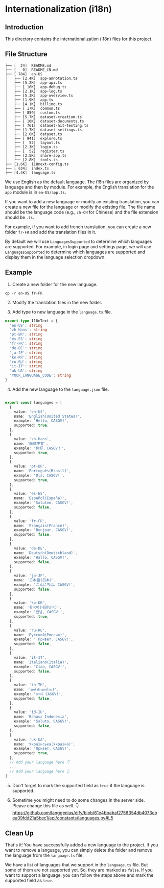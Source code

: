 # Internationalization (i18n)

## Introduction

This directory contains the internationalization (i18n) files for this project.

## File Structure

```
├── [  24]  README.md
├── [   0]  README_CN.md
├── [ 704]  en-US
│   ├── [2.4K]  app-annotation.ts
│   ├── [5.2K]  app-api.ts
│   ├── [ 16K]  app-debug.ts
│   ├── [2.1K]  app-log.ts
│   ├── [5.3K]  app-overview.ts
│   ├── [1.9K]  app.ts
│   ├── [4.1K]  billing.ts
│   ├── [ 17K]  common.ts
│   ├── [ 859]  custom.ts
│   ├── [5.7K]  dataset-creation.ts
│   ├── [ 10K]  dataset-documents.ts
│   ├── [ 761]  dataset-hit-testing.ts
│   ├── [1.7K]  dataset-settings.ts
│   ├── [2.0K]  dataset.ts
│   ├── [ 941]  explore.ts
│   ├── [  52]  layout.ts
│   ├── [2.3K]  login.ts
│   ├── [  52]  register.ts
│   ├── [2.5K]  share-app.ts
│   └── [2.8K]  tools.ts
├── [1.6K]  i18next-config.ts
├── [ 634]  index.ts
├── [4.4K]  language.ts
```

We use English as the default language. The i18n files are organized by language and then by module. For example, the English translation for the `app` module is in `en-US/app.ts`.

If you want to add a new language or modify an existing translation, you can create a new file for the language or modify the existing file. The file name should be the language code (e.g., `zh-CN` for Chinese) and the file extension should be `.ts`.

For example, if you want to add french translation, you can create a new folder `fr-FR` and add the translation files in it.

By default we will use `LanguagesSupported` to determine which languages are supported. For example, in login page and settings page, we will use `LanguagesSupported` to determine which languages are supported and display them in the language selection dropdown.

## Example

1. Create a new folder for the new language.

```
cp -r en-US fr-FR
```

2. Modify the translation files in the new folder.

3. Add type to new language in the `language.ts` file.

```typescript
export type I18nText = {
  'en-US': string
  'zh-Hans': string
  'pt-BR': string
  'es-ES': string
  'fr-FR': string
  'de-DE': string
  'ja-JP': string
  'ko-KR': string
  'ru-RU': string
  'it-IT': string
  'uk-UA': string
  'YOUR_LANGUAGE_CODE': string
}
```

4. Add the new language to the `language.json` file.

```typescript

export const languages = [
  {
    value: 'en-US',
    name: 'English(United States)',
    example: 'Hello, CASGV!',
    supported: true,
  },
  {
    value: 'zh-Hans',
    name: '简体中文',
    example: '你好，CASGV！',
    supported: true,
  },
  {
    value: 'pt-BR',
    name: 'Português(Brasil)',
    example: 'Olá, CASGV!',
    supported: true,
  },
  {
    value: 'es-ES',
    name: 'Español(España)',
    example: 'Saluton, CASGV!',
    supported: false,
  },
  {
    value: 'fr-FR',
    name: 'Français(France)',
    example: 'Bonjour, CASGV!',
    supported: false,
  },
  {
    value: 'de-DE',
    name: 'Deutsch(Deutschland)',
    example: 'Hallo, CASGV!',
    supported: false,
  },
  {
    value: 'ja-JP',
    name: '日本語(日本)',
    example: 'こんにちは、CASGV!',
    supported: false,
  },
  {
    value: 'ko-KR',
    name: '한국어(대한민국)',
    example: '안녕, CASGV!',
    supported: true,
  },
  {
    value: 'ru-RU',
    name: 'Русский(Россия)',
    example: ' Привет, CASGV!',
    supported: false,
  },
  {
    value: 'it-IT',
    name: 'Italiano(Italia)',
    example: 'Ciao, CASGV!',
    supported: false,
  },
  {
    value: 'th-TH',
    name: 'ไทย(ประเทศไทย)',
    example: 'สวัสดี CASGV!',
    supported: false,
  },
  {
    value: 'id-ID',
    name: 'Bahasa Indonesia',
    example: 'Saluto, CASGV!',
    supported: false,
  },
  {
    value: 'uk-UA',
    name: 'Українська(Україна)',
    example: 'Привет, CASGV!',
    supported: true,
  },
  // Add your language here 👇
  ...
  // Add your language here 👆
]
```

5. Don't forget to mark the supported field as `true` if the language is supported.

6. Sometime you might need to do some changes in the server side. Please change this file as well. 👇
https://github.com/langgenius/dify/blob/61e4bbabaf2758354db4073cbea09fdd21a5bec1/api/constants/languages.py#L5



## Clean Up

That's it! You have successfully added a new language to the project. If you want to remove a language, you can simply delete the folder and remove the language from the `language.ts` file.

We have a list of languages that we support in the `language.ts` file. But some of them are not supported yet. So, they are marked as `false`. If you want to support a language, you can follow the steps above and mark the supported field as `true`.

